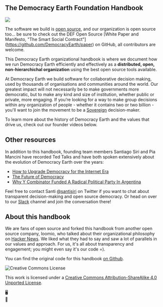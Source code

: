 ## The Democracy Earth Foundation Handbook


<img src= add image here>

The software we build is [open source](http://github.com/DemcracyEarth/), and our organization is open source too... be sure to check out the DEF Open Source [White Paper and Manifesto, "The Smart Social Contract"] (https://github.com/DemocracyEarth/paper) on GitHub, all contributors are welcome. 

This Democracy Earth organizational handbook is where we document how we run Democracy Earth efficiently and effectively as a **distributed, open, non-hierarchichal organization** using the best open source tools available.  

At Democracy Earth we build software for collaborative decision making, used by thousands of organisations and communities around the world. Our greatest impact will not necessarily be to make governments more democratic, but to make any kind and size of institution, whether public or private, more engaging. If you’re looking for a way to make group decisions within any organization of people - whether it contains two or two billion - you'll want to join the movement to be a [Sovereign](https://github.com/DemocracyEarth/sovereign) decision-maker. 

To learn more about the history of Democracy Earth and the values that drive us, check out our founder videos below.


## Other resources 

In addition to this handbook, founding team members Santiago Siri and Pia Mancini have recorded Ted Talks and have both spoken extensively about the evolution of Democracy Earth over the years:

* [How to Upgrade Democracy for the Internet Era](https://www.ted.com/talks/pia_mancini_how_to_upgrade_democracy_for_the_internet_era)
* [The Future of Democracy](https://www.youtube.com/watch?v=yGmGWZCE4h0)
* [Why Y Combinator Funded A Radical Political Party In Argentina](https://www.fastcompany.com/3043388/why-y-combinator-funded-a-radical-political-party-in-argentina)

Feel free to contact Santi [@santisiri](https://twitter.com/santisiri) on Twitter if you want to chat about transparent decision-making and open source democracy. Or head on over to our [Slack](https://democracyearth.slack.com/messages/G6PSJHV8W/convo/C099CSN93-1505000928.000014/) channel and join the conversation there! 

## About this handbook

We are fans of open source and forked this handbook from another open source company, loomio, who talked about their organizational philosophy on [Hacker News](https://news.ycombinator.com/item?id=12348909). We liked what they had to say and saw a lot of parallels in our values and approach.  For us, it's all about transparency and engagement;  you might even say it's our code =).

You can find the original code for this handbook [on Github](https://github.com/loomio/loomio-coop-handbook).

<img src="https://i.creativecommons.org/l/by-sa/3.0/88x31.png" class="img-right" alt="Creative Commons License" />

This work is licensed under a [Creative Commons Attribution-ShareAlike 4.0 Unported License](http://creativecommons.org/licenses/by-sa/4.0/).

<div class="mobile-hidden">🖥</div>
<div class="mobile-visible">📱</div>
